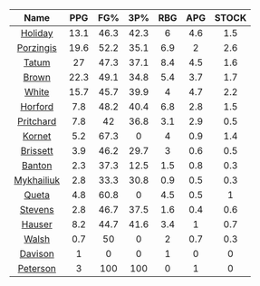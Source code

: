 |                                     Name                                     |  PPG  |  FG%  |  3P%  |  RBG  |  APG  |  STOCK  |
|:----------------------------------------------------------------------------:|:-----:|:-----:|:-----:|:-----:|:-----:|:-------:|
|      [Holiday](https://www.espn.com/nba/player/_/id/3995/jrue-holiday)       | 13.1  | 46.3  | 42.3  |   6   |  4.6  |   1.5   |
| [Porzingis](https://www.espn.com/nba/player/_/id/3102531/kristaps-porzingis) | 19.6  | 52.2  | 35.1  |  6.9  |   2   |   2.6   |
|      [Tatum](https://www.espn.com/nba/player/_/id/4065648/jayson-tatum)      |  27   | 47.3  | 37.1  |  8.4  |  4.5  |   1.6   |
|      [Brown](https://www.espn.com/nba/player/_/id/3917376/jaylen-brown)      | 22.3  | 49.1  | 34.8  |  5.4  |  3.7  |   1.7   |
|     [White](https://www.espn.com/nba/player/_/id/3078576/derrick-white)      | 15.7  | 45.7  | 39.9  |   4   |  4.7  |   2.2   |
|       [Horford](https://www.espn.com/nba/player/_/id/3213/al-horford)        |  7.8  | 48.2  | 40.4  |  6.8  |  2.8  |   1.5   |
|  [Pritchard](https://www.espn.com/nba/player/_/id/4066354/payton-pritchard)  |  7.8  |  42   | 36.8  |  3.1  |  2.9  |   0.5   |
|      [Kornet](https://www.espn.com/nba/player/_/id/3064560/luke-kornet)      |  5.2  | 67.3  |   0   |   4   |  0.9  |   1.4   |
|   [Brissett](https://www.espn.com/nba/player/_/id/4278031/oshae-brissett)    |  3.9  | 46.2  | 29.7  |   3   |  0.6  |   0.5   |
|     [Banton](https://www.espn.com/nba/player/_/id/4397885/dalano-banton)     |  2.3  | 37.3  | 12.5  |  1.5  |  0.8  |   0.3   |
|  [Mykhailiuk](https://www.espn.com/nba/player/_/id/3133602/svi-mykhailiuk)   |  2.8  | 33.3  | 30.8  |  0.9  |  0.5  |   0.3   |
|     [Queta](https://www.espn.com/nba/player/_/id/4397424/neemias-queta)      |  4.8  | 60.8  |   0   |  4.5  |  0.5  |    1    |
|    [Stevens](https://www.espn.com/nba/player/_/id/4066405/lamar-stevens)     |  2.8  | 46.7  | 37.5  |  1.6  |  0.4  |   0.6   |
|      [Hauser](https://www.espn.com/nba/player/_/id/4065804/sam-hauser)       |  8.2  | 44.7  | 41.6  |  3.4  |   1   |   0.7   |
|      [Walsh](https://www.espn.com/nba/player/_/id/4683689/jordan-walsh)      |  0.7  |  50   |   0   |   2   |  0.7  |   0.3   |
|      [Davison](https://www.espn.com/nba/player/_/id/4576085/jd-davison)      |   1   |   0   |   0   |   1   |   0   |    0    |
|    [Peterson](https://www.espn.com/nba/player/_/id/4397689/drew-peterson)    |   3   |  100  |  100  |   0   |   1   |    0    |